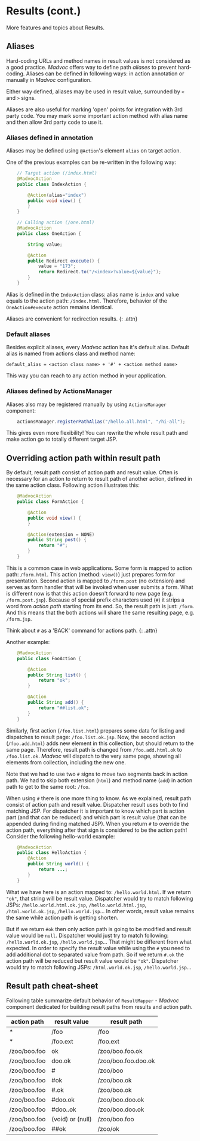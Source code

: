 # Results (cont.)

More features and topics about Results.

## Aliases

Hard-coding URLs and method names in result values is not considered as a good practice. *Madvoc* offers way to define path _aliases_ to prevent hard-coding. Aliases can be defined in following ways: in action annotation or manually in *Madvoc* configuration.

Either way defined, aliases may be used in result value, surrounded by `<` and `>` signs.

Aliases are also useful for marking 'open' points for integration with 3rd party code. You may mark some important action method with alias name and then allow 3rd party code to use it.

### Aliases defined in annotation

Aliases may be defined using `@Action`'s element `alias` on target action.

One of the previous examples can be re-written in the following way:

~~~~~ java
    // Target action (/index.html)
    @MadvocAction
    public class IndexAction {

    	@Action(alias="index")
    	public void view() {
    	}
    }
~~~~~

~~~~~ java
    // Calling action (/one.html)
    @MadvocAction
    public class OneAction {

    	String value;

    	@Action
    	public Redirect execute() {
    		value = "173";
    		return Redirect.to("/<index>?value=${value}");
    	}
    }
~~~~~

Alias is defined in the `IndexAction` class: alias name is `index` and value equals to the action path: `/index.html`. Therefore, behavior of the `OneAction#execute` action remains identical.

Aliases are convenient for redirection results.
{: .attn}

### Default aliases

Besides explicit aliases, every *Madvoc* action has it's default alias. Default alias is named from actions class and method name:

`default_alias = <action class name> + '#' + <action method name>`

This way you can reach to any action method in your application.

### Aliases defined by ActionsManager

Aliases also may be registered manually by using `ActionsManager` component:

~~~~~ java
    actionsManager.registerPathAlias("/hello.all.html", "/hi-all");
~~~~~

This gives even more flexibility! You can rewrite the whole result path and make action go to totally different target JSP.

## Overriding action path within result path

By default, result path consist of action path and result value. Often is necessary for an action to return to result path of another action, defined in the same action class. Following action illustrates this:

~~~~~ java
    @MadvocAction
    public class FormAction {

    	@Action
    	public void view() {
    	}

    	@Action(extension = NONE)
    	public String post() {
    		return "#";
    	}
    }
~~~~~

This is a common case in web applications. Some form is mapped to action path: `/form.html`. This action (method: `view()`) just prepares form for presentation. Second action is mapped to `/form.post` (no extension) and serves as form handler that will be invoked when user submits a form. What is different now is that this action doesn't forward to new page (e.g. `/form.post.jsp`). Because of special prefix characters used (`#`) it strips a word from _action path_ starting from its end. So, the result path is just: `/form`. And this means that the both actions will share the same resulting page, e.g. `/form.jsp`.

Think about `#` as a 'BACK' command for actions path.
{: .attn}

Another example:

~~~~~ java
    @MadvocAction
    public class FooAction {

    	@Action
    	public String list() {
    		return "ok";
    	}

    	@Action
    	public String add() {
    		return "##list.ok";
    	}
    }
~~~~~

Similarly, first action (`/foo.list.html`) prepares some data for listing and dispatches to result page: `/foo.list.ok.jsp`. Now, the second action (`/foo.add.html`) adds new element in this collection, but should return to the same page. Therefore, result path is changed from `/foo.add.html.ok` to `/foo.list.ok`. *Madvoc* will dispatch to the very same page, showing all elements from collection, including the new one.

Note that we had to use two `#` signs to move two segments back in action path. We had to skip both extension (`html`) and method name (`add`) in action path to get to the same root: `/foo`.

When using `#` there is one more thing to know. As we explained, result path consist of action path and result value. Dispatcher result uses both to find matching JSP. For dispatcher it is important to know which part is action part (and that can be reduced) and which part is result value (that can be appended during finding matched JSP). When you return `#` to override the action path, everything after that sign is considered to be the action path! Consider the following hello-world example:

~~~~~ java
    @MadvocAction
    public class HelloAction {
        @Action
        public String world() {
            return ...;
        }
    }
~~~~~

What we have here is an action mapped to: `/hello.world.html`. If we return `"ok"`, that string will be result value. Dispatcher would try to match following JSPs: `/hello.world.html.ok.jsp`, `/hello.world.html.jsp`, `/html.world.ok.jsp`, `/hello.world.jsp`... In other words, result value remains the same while action path is getting shorten.

But if we return `#ok` then only action path is going to be modified and result value would be `null`. Dispatcher would just try to match following: `/hello.world.ok.jsp`, `/hello.world.jsp`... That might be different from what expected. In order to specify the result value while using the `#` you need to add additional dot to separated value from path. So if we return `#.ok` the action path will be reduced but result value would be `"ok"`. Dispatcher would try to match following JSPs: `/html.world.ok.jsp`, `/hello.world.jsp`...

## Result path cheat-sheet

Following table summarize default behavior of `ResultMapper` - *Madvoc* component dedicated for building result paths from results and action path.

| action path                | result value    | result path             |
|----------------------------|-----------------|-------------------------|
| *                          | /foo            | /foo                    |
| *                          | /foo.ext        | /foo.ext                |
| /zoo/boo.foo               | ok              | /zoo/boo.foo.ok         |
| /zoo/boo.foo               | doo.ok          | /zoo/boo.foo.doo.ok     |
| /zoo/boo.foo               | #               | /zoo/boo                |
| /zoo/boo.foo               | #ok             | /zoo/boo.ok             |
| /zoo/boo.foo               | #.ok            | /zoo/boo.ok             |
| /zoo/boo.foo               | #doo.ok         | /zoo/boo.doo.ok         |
| /zoo/boo.foo               | #doo..ok        | /zoo/boo.doo.ok         |
| /zoo/boo.foo               | (void) or (null)| /zoo/boo.foo            |
| /zoo/boo.foo               | ##ok            | /zoo/ok                 |
